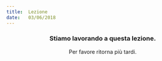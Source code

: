 ```yaml
---
title:  Lezione
date:   03/06/2018
---
```


### <center>Stiamo lavorando a questa lezione.</center>
<center>Per favore ritorna più tardi.</center>